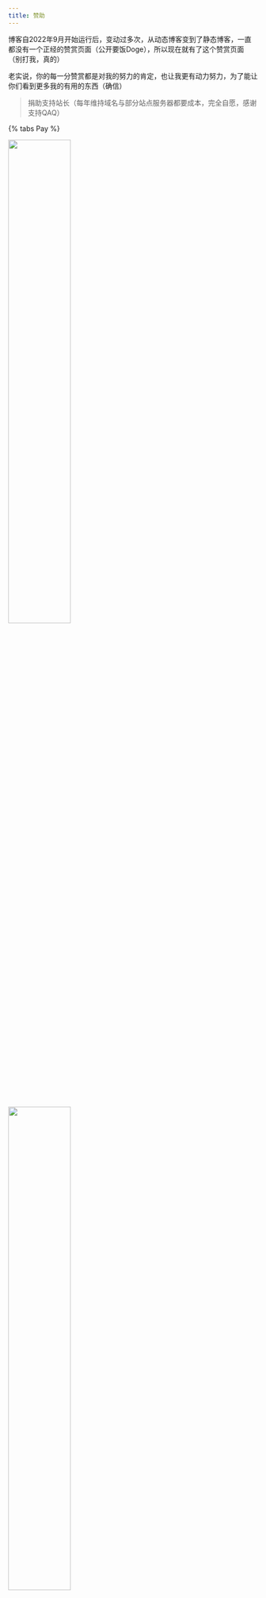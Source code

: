 ```yaml
---
title: 赞助
---
```

博客自2022年9月开始运行后，变动过多次，从动态博客变到了静态博客，一直都没有一个正经的赞赏页面（公开要饭Doge），所以现在就有了这个赞赏页面（别打我，真的）

老实说，你的每一分赞赏都是对我的努力的肯定，也让我更有动力努力，为了能让你们看到更多我的有用的东西（确信）

> 捐助支持站长（每年维持域名与部分站点服务器都要成本，完全自愿，感谢支持QAQ）

{% tabs Pay %}
<!-- tab 二合一“投食”码-->

<img decoding="Quede" src="https://www.takagi.icu/image/qude.png" width="50%">

<!-- endtab -->
 
<!-- tab 微信赞赏码-->

<img decoding="WeChat" src="https://npm.elemecdn.com/yzsong06@latest/source/image/Pay.png" width="50%">

<!-- endtab -->
{% endtabs %}


